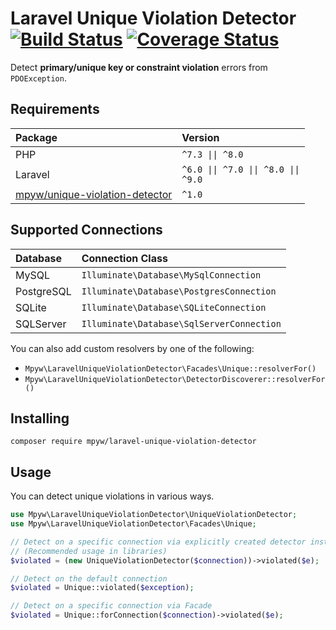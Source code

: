 # Laravel Unique Violation Detector [![Build Status](https://github.com/mpyw/laravel-unique-violation-detector/actions/workflows/ci.yml/badge.svg?branch=master)](https://github.com/mpyw/laravel-unique-violation-detector/actions) [![Coverage Status](https://coveralls.io/repos/github/mpyw/laravel-unique-violation-detector/badge.svg?branch=master)](https://coveralls.io/github/mpyw/laravel-unique-violation-detector?branch=master)

Detect **primary/unique key or constraint violation** errors from `PDOException`.

## Requirements

| Package | Version |
|:---|:---|
| PHP | <code>^7.3 &#124;&#124; ^8.0</code> |
| Laravel | <code>^6.0 &#124;&#124; ^7.0 &#124;&#124; ^8.0 &#124;&#124; ^9.0</code> |
| [mpyw/unique-violation-detector](https://github.com/mpyw/unique-violation-detector) | <code>^1.0</code> |

## Supported Connections

| Database | Connection Class |
|:---|:---|
| MySQL | `Illuminate\Database\MySqlConnection` |
| PostgreSQL | `Illuminate\Database\PostgresConnection` |
| SQLite | `Illuminate\Database\SQLiteConnection` |
| SQLServer | `Illuminate\Database\SqlServerConnection` |

You can also add custom resolvers by one of the following:

- `Mpyw\LaravelUniqueViolationDetector\Facades\Unique::resolverFor()`
- `Mpyw\LaravelUniqueViolationDetector\DetectorDiscoverer::resolverFor()`

## Installing

```
composer require mpyw/laravel-unique-violation-detector
```

## Usage

You can detect unique violations in various ways.

```php
use Mpyw\LaravelUniqueViolationDetector\UniqueViolationDetector;
use Mpyw\LaravelUniqueViolationDetector\Facades\Unique;

// Detect on a specific connection via explicitly created detector instance
// (Recommended usage in libraries)
$violated = (new UniqueViolationDetector($connection))->violated($e);

// Detect on the default connection
$violated = Unique::violated($exception);

// Detect on a specific connection via Facade
$violated = Unique::forConnection($connection)->violated($e);
```
